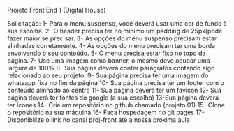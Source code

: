 Projeto Front End 1 (Digital House)

Solicitação:
1-  Para o menu suspenso, você deverá usar uma cor de fundo à sua escolha.
2- O header precisa ter no mínimo um padding de 25px(pode fazer maior se precisar.
3- As opções do menu suspenso precisam estar alinhadas corretamente.
4- As opções do menu precisam ter uma borda envolvendo o seu conteúdo.
5- O menu precisa estar fixo no topo da página.
7- Use uma imagem como banner, o mesmo deve ocupar uma largura de 100%
8- Sua página deverá conter parágrafos contando algo relacionado ao seu projeto.
9- Sua página precisa ter uma imagem do whatsapp fixa no fim da página 
10- Sua página precisa ter um footer com o conteúdo alinhado ao centro
11- Sua página deverá ter um favicon
12- Sua página deverá ter fontes do google (a sua escolha)
13-Sua página deverá ter ícones
14- Crie um repositório no github chamado (projeto 01)
15- Clone o repositório na sua máquina
16- Faça hospedagem no git pages
17-Disponibilize o link no canal proj-front até a nossa próxima aula
